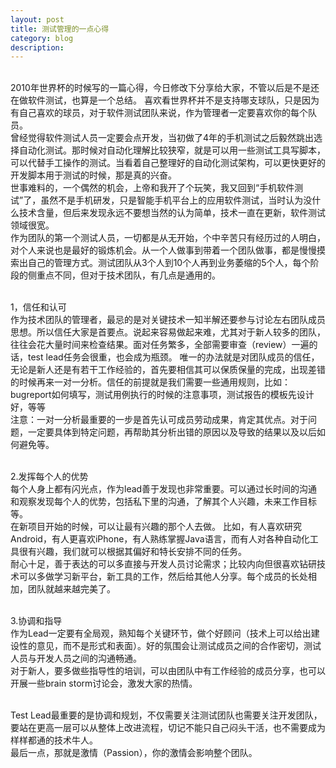 ```yaml
---
layout: post
title: 测试管理的一点心得
category: blog
description: 
---
```



<br/>2010年世界杯的时候写的一篇心得，今日修改下分享给大家，不管以后是不是还在做软件测试，也算是一个总结。
喜欢看世界杯并不是支持哪支球队，只是因为有自己喜欢的球员，对于软件测试团队来说，作为管理者一定要喜欢你的每个队员。
<br/>曾经觉得软件测试人员一定要会点开发，当初做了4年的手机测试之后毅然跳出选择自动化测试。那时候对自动化理解比较狭窄，就是可以用一些测试工具写脚本，可以代替手工操作的测试。当看着自己整理好的自动化测试架构，可以更快更好的开发脚本用于测试的时候，那是真的兴奋。
<br/>世事难料的，一个偶然的机会，上帝和我开了个玩笑，我又回到“手机软件测试”了，虽然不是手机研发，只是智能手机平台上的应用软件测试，当时认为没什么技术含量，但后来发现永远不要想当然的认为简单，技术一直在更新，软件测试领域很宽。 
<br/>作为团队的第一个测试人员，一切都是从无开始，个中辛苦只有经历过的人明白，对个人来说也是最好的锻炼机会。从一个人做事到带着一个团队做事，都是慢慢摸索出自己的管理方式。测试团队从3个人到10个人再到业务萎缩的5个人，每个阶段的侧重点不同，但对于技术团队，有几点是通用的。

<br/>1，信任和认可
<br/>作为技术团队的管理者，最忌的是对关键技术一知半解还要参与讨论左右团队成员思想。所以信任大家是首要点。说起来容易做起来难，尤其对于新人较多的团队，往往会花大量时间来检查结果。面对任务繁多，全部需要审查（review）一遍的话，test lead任务会很重，也会成为瓶颈。 唯一的办法就是对团队成员的信任，无论是新人还是有若干工作经验的，首先要相信其可以保质保量的完成，出现差错的时候再来一对一分析。信任的前提就是我们需要一些通用规则，比如：bugreport如何填写，测试用例执行的时候的注意事项，测试报告的模板先设计好，等等
<br/>注意：一对一分析最重要的一步是首先认可成员劳动成果，肯定其优点。对于问题，一定要具体到特定问题，再帮助其分析出错的原因以及导致的结果以及以后如何避免等。

<br/>2.发挥每个人的优势
   <br/>每个人身上都有闪光点，作为lead善于发现也非常重要。可以通过长时间的沟通和观察发现每个人的优势，包括私下里的沟通，了解其个人兴趣，未来工作目标等。
   <br/>在新项目开始的时候，可以让最有兴趣的那个人去做。 比如，有人喜欢研究Android，有人更喜欢iPhone，有人熟练掌握Java语言，而有人对各种自动化工具很有兴趣，我们就可以根据其偏好和特长安排不同的任务。
   <br/>耐心十足，善于表达的可以多直接与开发人员讨论需求；比较内向但很喜欢钻研技术可以多做学习新平台，新工具的工作，然后给其他人分享。每个成员的长处相加，团队就越来越完美了。

<br/>3.协调和指导
<br/>作为Lead一定要有全局观，熟知每个关键环节，做个好顾问（技术上可以给出建设性的意见，而不是形式和表面）。好的氛围会让测试成员之间的合作密切，测试人员与开发人员之间的沟通畅通。
<br/>对于新人，要多做些指导性的培训，可以由团队中有工作经验的成员分享，也可以开展一些brain storm讨论会，激发大家的热情。

<br/>Test Lead最重要的是协调和规划，不仅需要关注测试团队也需要关注开发团队，要站在更高一层可以从整体上改进流程，切记不能只自己闷头干活，也不需要成为样样都通的技术牛人。
<br/>最后一点，那就是激情（Passion），你的激情会影响整个团队。


[Angelia]:    http://angeliaw.github.com  "Angelia"
